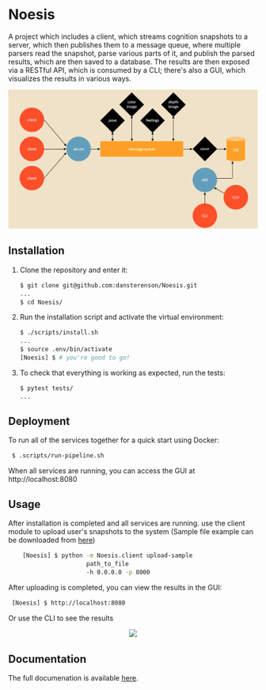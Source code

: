 
# Noesis
A project which includes a client, which streams cognition snapshots to a server, which then publishes them to a message queue, where multiple parsers read the snapshot, parse various parts of it, and publish the parsed results, which are then saved to a database.
The results are then exposed via a RESTful API, which is consumed by a CLI; there's also a GUI, which visualizes the results in various ways.

<p align="center">
<img src="https://github.com/dansterenson/Brain-Computer-Interface/blob/master/images/project%20desc.png?raw=true )" width="550" />
</p>



## Installation

1. Clone the repository and enter it:

    ```sh
    $ git clone git@github.com:dansterenson/Noesis.git
    ...
    $ cd Noesis/
    ```

2. Run the installation script and activate the virtual environment:

    ```sh
    $ ./scripts/install.sh
    ...
    $ source .env/bin/activate
    [Noesis] $ # you're good to go!
    ```

3. To check that everything is working as expected, run the tests:


    ```sh
    $ pytest tests/
    ...
    ```
## Deployment

To run all of the services together for a quick start using Docker:

   ```sh
    $ .scripts/run-pipeline.sh
   ```
When all services are running, you can access the GUI at http://localhost:8080

## Usage

After installation is completed and all services are running. use the client module to upload user's snapshots to the system 
(Sample file example can be downloaded from 
[here](https://storage.googleapis.com/advanced-system-design/sample.mind.gz))

```sh
    [Noesis] $ python -m Noesis.client upload-sample 
                      path_to_file
                      -h 0.0.0.0 -p 8000 
   ```
After uploading is completed, you can view the results in the GUI:
   ```sh
    [Noesis] $ http://localhost:8080
   ```
Or use the CLI to see the results

<p align="center">
<img src="https://user-images.githubusercontent.com/38375556/83055082-09cbad80-a05c-11ea-85f7-df90b1b8fb6f.gif" width="750"/>
</p>

## Documentation
The full documenation is available [here](https://Noesis.readthedocs.io/en/latest/index.html).



